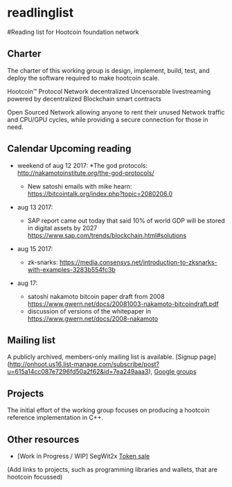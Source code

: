  

# readlinglist
  
  
#Reading list for Hootcoin foundation network

## Charter

The charter of this working group is design, implement, build, test, and deploy the software required to make hootcoin scale.   

  Hootcoin™ Protocol Network
  decentralized Uncensorable livestreaming powered by decentralized Blockchain smart contracts 
  
  Open Sourced Network allowing anyone to rent their unused Network traffic and CPU/GPU cycles, while providing a secure connection for those in need. 


## Calendar Upcoming reading 

* weekend of aug 12 2017:
  *The god protocols: http://nakamotoinstitute.org/the-god-protocols/
  * New satoshi emails with mike hearn: https://bitcointalk.org/index.php?topic=2080206.0

* aug 13 2017:
  * SAP report came out today that said 10% of world GDP will be stored in digital assets by 2027 https://www.sap.com/trends/blockchain.html#solutions

* aug 15 2017:
  * zk-snarks: https://media.consensys.net/introduction-to-zksnarks-with-examples-3283b554fc3b

* aug 17:
  * satoshi nakamoto bitcoin paper draft from 2008 https://www.gwern.net/docs/20081003-nakamoto-bitcoindraft.pdf
  * discussion of versions of the whitepaper in https://www.gwern.net/docs/2008-nakamoto


## Mailing list

A publicly archived, members-only mailing list is available.  [Signup page] (http://onhoot.us16.list-manage.com/subscribe/post?u=615a14cc087e7296fd50a2f62&id=7ea249aaa3), [Google groups](https://groups.google.com/forum/#!forum/onhoot)

## Projects

The initial effort of the working group focuses on producing a hootcoin reference implementation in C++.   


## Other resources

* [Work in Progress / WIP] SegWit2x [Token sale](http://onhoot.com/tokensale)

(Add links to projects, such as programming libraries and wallets, that are hootcoin focussed)

